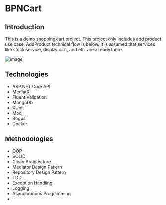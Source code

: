 # BPNCart

## Introduction
This is a demo shopping cart project. This project only includes add product use case. AddProduct technical flow is below. It is assumed that services like stock service, display cart, and etc. are already there. 

![image](https://github.com/user-attachments/assets/c796aca0-b45d-4efe-b52f-e8870291886d)


## Technologies
- ASP.NET Core API
- MediatR
- Fluent Validation
- MongoDb
- XUnit
- Moq
- Bogus
- Docker

## Methodologies
- OOP
- SOLID
- Clean Architecture
- Mediator Design Pattern
- Repository Design Pattern
- TDD
- Exception Handling
- Logging
- Asynchronous Programming
- 
